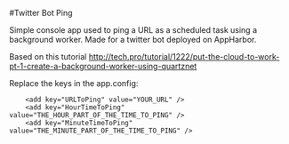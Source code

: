 #Twitter Bot Ping

Simple console app used to ping a URL as a scheduled task using a background worker.  Made for a twitter bot deployed on AppHarbor. 

Based on this tutorial
http://tech.pro/tutorial/1222/put-the-cloud-to-work-pt-1-create-a-background-worker-using-quartznet

Replace the keys in the app.config:
```
    <add key="URLToPing" value="YOUR_URL" />
    <add key="HourTimeToPing" value="THE_HOUR_PART_OF_THE_TIME_TO_PING" />
    <add key="MinuteTimeToPing" value="THE_MINUTE_PART_OF_THE_TIME_TO_PING" />
```